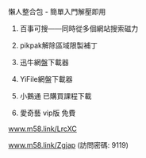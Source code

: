 懶人整合包 - 簡單入門解壓即用

1. 百事可搜——同時從多個網站搜索磁力

2. pikpak解除區域限製補丁

3. 迅牛網盤下載器

4. YiFile網盤下載器

5. 小鵝通 已購買課程下載

6. 愛奇藝 vip版 免費

www.m58.link/LrcXC

www.m58.link/Zgjap (訪問密碼: 9119)

